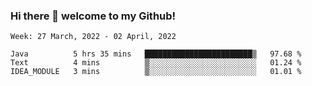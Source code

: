 ### Hi there 👋 welcome to my Github! 

<!--START_SECTION:waka-->
```text
Week: 27 March, 2022 - 02 April, 2022

Java          5 hrs 35 mins   ████████████████████████▒   97.68 % 
Text          4 mins          ▒░░░░░░░░░░░░░░░░░░░░░░░░   01.24 % 
IDEA_MODULE   3 mins          ▒░░░░░░░░░░░░░░░░░░░░░░░░   01.01 % 
```
<!--END_SECTION:waka-->
